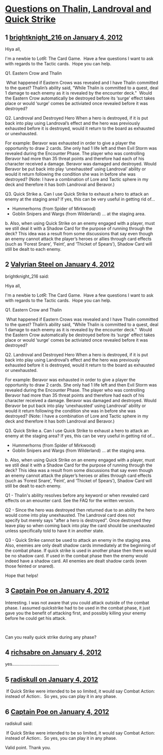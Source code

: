 # [Questions on Thalin, Landroval and Quick Strike](https://community.fantasyflightgames.com/topic/58416-questions-on-thalin-landroval-and-quick-strike/)

## 1 [brightknight_216 on January 4, 2012](https://community.fantasyflightgames.com/topic/58416-questions-on-thalin-landroval-and-quick-strike/?do=findComment&comment=574573)

Hiya all,

I'm a newbie to LotR: The Card Game.  Have a few questions I want to ask with regards to the Tactic cards.  Hope you can help.

Q1. Eastern Crow and Thalin

 What happened if Eastern Crows was revealed and I have Thalin committed to the quest? Thalin’s ability said, “While Thalin is committed to a quest, deal 1 damage to each enemy as it is revealed by the encounter deck."  Would the Eastern Crow automatically be destroyed before its ‘surge’ effect takes place or would ‘surge’ comes be activiated once revealed before it was destroyed?


Q2. Landroval and Destroyed Hero
When a hero is destroyed, if it is put back into play using Landroval’s effect and the hero was previously exhausted before it is destroyed, would it return to the board as exhausted or unexhausted.

For example: Beravor was exhausted in order to give a player the opportunity to draw 2 cards. She only had 1 life left and then Evil Storm was revealed during the Encounter Phase. The player who was controlling Beravor had more than 35 threat points and therefore had each of his character received a damage. Beravor was damaged and destroyed. Would Beravor be put back into play ‘unexhausted’ using Landroval’ ability or would it return following the condition she was in before she was destroyed? (Note: I have a combination of Lore and Tactic sphere in my deck and therefore it has both Landroval and Beravor.)
 

Q3. Quick Strike
a. Can I use Quick Strike to exhaust a hero to attack an enemy at the staging area? If yes, this can be very useful in getting rid of…
- Hummerhorns (from Spider of Mirkwood)
- Goblin Snipers and Wargs (from Wilderland)
… at the staging area.

b. Also, when using Quick Strike on an enemy engaged with a player, must we still deal it with a Shadow Card for the purpose of running through the deck? This idea was a result from some discussions that say even though an enemy cannot attack the player’s heroes or allies through card effects (such as ‘Forest Snare’, ‘Feint’, and ‘Thicket of Spears’), Shadow Card will still be dealt to each enemy.
 

## 2 [Valyrian Steel on January 4, 2012](https://community.fantasyflightgames.com/topic/58416-questions-on-thalin-landroval-and-quick-strike/?do=findComment&comment=574652)

brightknight_216 said:

Hiya all,

I'm a newbie to LotR: The Card Game.  Have a few questions I want to ask with regards to the Tactic cards.  Hope you can help.

Q1. Eastern Crow and Thalin

 What happened if Eastern Crows was revealed and I have Thalin committed to the quest? Thalin’s ability said, “While Thalin is committed to a quest, deal 1 damage to each enemy as it is revealed by the encounter deck."  Would the Eastern Crow automatically be destroyed before its ‘surge’ effect takes place or would ‘surge’ comes be activiated once revealed before it was destroyed?


Q2. Landroval and Destroyed Hero
When a hero is destroyed, if it is put back into play using Landroval’s effect and the hero was previously exhausted before it is destroyed, would it return to the board as exhausted or unexhausted.

For example: Beravor was exhausted in order to give a player the opportunity to draw 2 cards. She only had 1 life left and then Evil Storm was revealed during the Encounter Phase. The player who was controlling Beravor had more than 35 threat points and therefore had each of his character received a damage. Beravor was damaged and destroyed. Would Beravor be put back into play ‘unexhausted’ using Landroval’ ability or would it return following the condition she was in before she was destroyed? (Note: I have a combination of Lore and Tactic sphere in my deck and therefore it has both Landroval and Beravor.)
 

Q3. Quick Strike
a. Can I use Quick Strike to exhaust a hero to attack an enemy at the staging area? If yes, this can be very useful in getting rid of…
- Hummerhorns (from Spider of Mirkwood)
- Goblin Snipers and Wargs (from Wilderland)
… at the staging area.

b. Also, when using Quick Strike on an enemy engaged with a player, must we still deal it with a Shadow Card for the purpose of running through the deck? This idea was a result from some discussions that say even though an enemy cannot attack the player’s heroes or allies through card effects (such as ‘Forest Snare’, ‘Feint’, and ‘Thicket of Spears’), Shadow Card will still be dealt to each enemy.
 



Q1 - Thalin's ability resolves before any keyword or when revealed card effects on an enounter card. See the FAQ for the written version.

Q2 - Since the hero was destroyed then returned due to an ability the hero would come into play unexhausted. The Landroval card does not specify but merely says "after a hero is destroyed". Once destroyed they leave play so when coming back into play the card should be unexhausted unless specifically told to have it in another state.

Q3 - Quick Strike cannot be used to attack an enemy in the staging area. Also, enemies are only dealt shadow cards immediately at the beginning of the combat phase. If quick strike is used in another phase then there would be no shadow card. If used in the combat phase then the enemy would indeed have a shadow card. All enemies are dealt shadow cards (even those feinted or snared).

Hope that helps!

## 3 [Captain Poe on January 4, 2012](https://community.fantasyflightgames.com/topic/58416-questions-on-thalin-landroval-and-quick-strike/?do=findComment&comment=574664)

Interesting. I was not aware that you could attack outside of the combat phase. I assumed quickstrike had to be used in the combat phase, it just gave you the benefit of attacking first, and possibly killing your enemy before he could get his attack.

 

Can you really quick strike during any phase?

## 4 [richsabre on January 4, 2012](https://community.fantasyflightgames.com/topic/58416-questions-on-thalin-landroval-and-quick-strike/?do=findComment&comment=574666)

yes......................................

## 5 [radiskull on January 4, 2012](https://community.fantasyflightgames.com/topic/58416-questions-on-thalin-landroval-and-quick-strike/?do=findComment&comment=574668)

 If Quick Strike were intended to be so limited, it would say Combat Action: instead of Action:.  So yes, you can play it in any phase.

## 6 [Captain Poe on January 4, 2012](https://community.fantasyflightgames.com/topic/58416-questions-on-thalin-landroval-and-quick-strike/?do=findComment&comment=574710)

radiskull said:

 If Quick Strike were intended to be so limited, it would say Combat Action: instead of Action:.  So yes, you can play it in any phase.



Valid point. Thank you.


